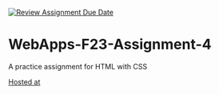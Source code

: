[![Review Assignment Due Date](https://classroom.github.com/assets/deadline-readme-button-24ddc0f5d75046c5622901739e7c5dd533143b0c8e959d652212380cedb1ea36.svg)](https://classroom.github.com/a/4tKarLeg)
# WebApps-F23-Assignment-4
A practice assignment for HTML with CSS

<a href="https://44-563-webapps-f23.github.io/44563-webapps-f23-assignment4-Divya-Sarvepalli/playpart/html">Hosted at</a>